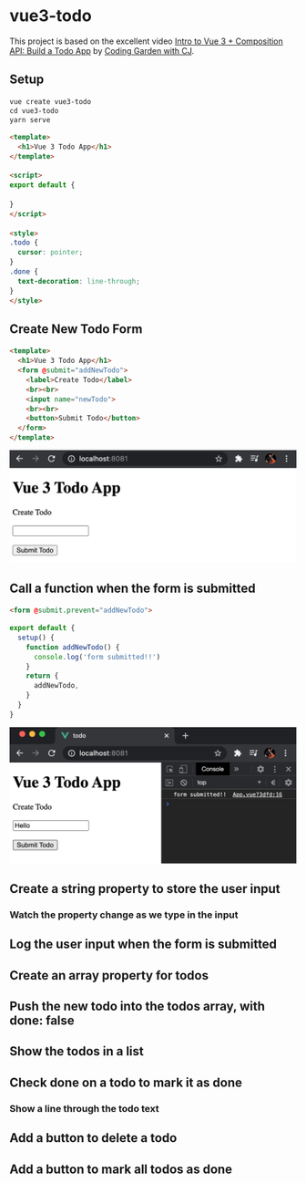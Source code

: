 # vue3-todo

This project is based on the excellent video [Intro to Vue 3 + Composition API: Build a Todo App](https://www.youtube.com/watch?v=rncY1tlWShM) by [Coding Garden with CJ](https://www.youtube.com/channel/UCLNgu_OupwoeESgtab33CCw).

## Setup

```
vue create vue3-todo
cd vue3-todo
yarn serve
```

```html
<template>
  <h1>Vue 3 Todo App</h1>
</template>

<script>
export default {

}
</script>

<style>
.todo {
  cursor: pointer;
}
.done {
  text-decoration: line-through;
}
</style>
```

## Create New Todo Form

```html
<template>
  <h1>Vue 3 Todo App</h1>
  <form @submit="addNewTodo">
    <label>Create Todo</label>
    <br><br>
    <input name="newTodo">
    <br><br>
    <button>Submit Todo</button>
  </form>
</template>
```

![01-create-new-todo-form](./assets/01-create-new-todo-form.jpg)

## Call a function when the form is submitted

```html
<form @submit.prevent="addNewTodo">
```

```javascript
export default {
  setup() {
    function addNewTodo() {
      console.log('form submitted!!')
    }
    return {
      addNewTodo,
    }
  }
}
```

![02-call-a-function-when-the-form-is-submitted](./assets/02-call-a-function-when-the-form-is-submitted.jpg)

## Create a string property to store the user input
### Watch the property change as we type in the input

## Log the user input when the form is submitted

## Create an array property for todos

## Push the new todo into the todos array, with done: false

## Show the todos in a list

## Check done on a todo to mark it as done
### Show a line through the todo text

## Add a button to delete a todo

## Add a button to mark all todos as done